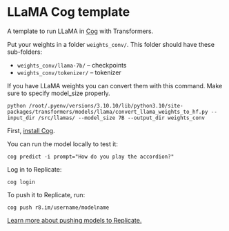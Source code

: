 # LLaMA Cog template

A template to run LLaMA in [Cog](https://github.com/replicate/cog) with Transformers.

Put your weights in a folder `weights_conv/`. This folder should have these sub-folders:

* `weights_conv/llama-7b/` – checkpoints
* `weights_conv/tokenizer/` – tokenizer

If you have LLaMA weights you can convert them with this command. Make sure to specify model_size properly.

    python /root/.pyenv/versions/3.10.10/lib/python3.10/site-packages/transformers/models/llama/convert_llama_weights_to_hf.py --input_dir /src/llamas/ --model_size 7B --output_dir weights_conv

First, [install Cog](https://github.com/replicate/cog#install).

You can run the model locally to test it:

    cog predict -i prompt="How do you play the accordion?"

Log in to Replicate:

    cog login

To push it to Replicate, run:

    cog push r8.im/username/modelname

[Learn more about pushing models to Replicate.](https://replicate.com/docs/guides/push-a-model)

